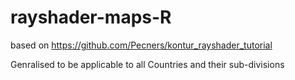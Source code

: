 # rayshader-maps-R
based on https://github.com/Pecners/kontur_rayshader_tutorial

Genralised to be applicable to all Countries and their sub-divisions

